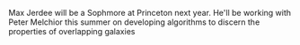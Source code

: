 Max Jerdee will be a Sophmore at Princeton next year. He'll be working with Peter Melchior this summer on developing algorithms to discern the properties of overlapping galaxies